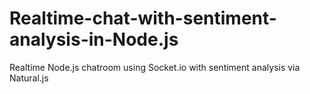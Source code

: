 # Realtime-chat-with-sentiment-analysis-in-Node.js
Realtime Node.js chatroom using Socket.io with sentiment analysis via Natural.js
